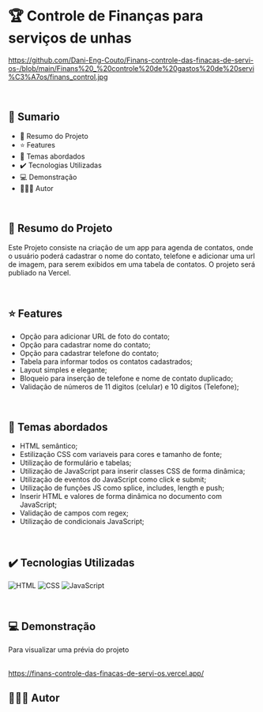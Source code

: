 # 🏆 Controle de Finanças para serviços de unhas

https://github.com/Dani-Eng-Couto/Finans-controle-das-finacas-de-servi-os-/blob/main/Finans%20_%20controle%20de%20gastos%20de%20servi%C3%A7os/finans_control.jpg

<br>

## 📎 Sumario
- 📌 Resumo do Projeto
- ⭐ Features
- 📂 Temas abordados
- ✔️ Tecnologias Utilizadas
- 💻 Demonstração
- 🙋🏻‍♂️ Autor

<br>

## 📌 Resumo do Projeto
Este Projeto consiste na criação de um app para agenda de contatos, onde o usuário poderá cadastrar o nome do contato, telefone e adicionar uma url de imagem, para serem exibidos em uma tabela de contatos. O projeto será publiado na Vercel.

<br>

## ⭐ Features
- Opção para adicionar URL de foto do contato;
- Opção para cadastrar nome do contato;
- Opção para cadastrar telefone do contato;
- Tabela para informar todos os contatos cadastrados;
- Layout simples e elegante;
- Bloqueio para inserção de telefone e nome de contato duplicado;
- Validação de números de 11 digitos (celular) e 10 digitos (Telefone);

<br>

## 📂 Temas abordados
- HTML semântico;
- Estilização CSS com variaveis para cores e tamanho de fonte;
- Utilização de formulário e tabelas;
- Utilização de JavaScript para inserir classes CSS de forma dinâmica;
- Utilização de eventos do JavaScript como click e submit;
- Utilização de funções JS como splice, includes, length e push;
- Inserir HTML e valores de forma dinâmica no documento com JavaScript;
- Validação de campos com regex;
- Utilização de condicionais JavaScript;

<br>

## ✔️ Tecnologias Utilizadas
![HTML](https://img.shields.io/badge/HTML5-E34F26?style=for-the-badge&logo=html5&logoColor=white)
![CSS](https://img.shields.io/badge/CSS3-1572B6?style=for-the-badge&logo=css3&logoColor=white)
![JavaScript](https://img.shields.io/badge/JavaScript-323330?style=for-the-badge&logo=javascript&logoColor=F7DF1E)

<br>

## 💻 Demonstração
Para visualizar uma prévia do projeto 

<br> https://finans-controle-das-finacas-de-servi-os.vercel.app/
## 🙋🏻‍♂️ Autor
